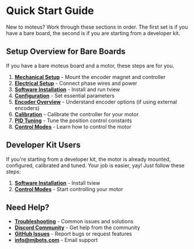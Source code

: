 # Quick Start Guide

New to moteus?  Work through these sections in order.  The first set
is if you have a bare board, the second is if you are starting from a
developer kit.

## Setup Overview for Bare Boards

If you have a bare moteus board and a motor, these steps are for you.

1. **[Mechanical Setup](guides/mechanical-setup.md)** - Mount the encoder magnet and controller
2. **[Electrical Setup](guides/electrical-setup.md)** - Connect phase wires and power
3. **[Software Installation](guides/software-installation.md)** - Install and run tview
4. **[Configuration](guides/configuration.md)** - Set essential parameters
5. **[Encoder Overview](guides/encoder-overview.md)** - Understand encoder options (if using external encoders)
6. **[Calibration](guides/calibration.md)** - Calibrate the controller for your motor
7. **[PID Tuning](guides/pid-tuning.md)** - Tune the position control constants
8. **[Control Modes](guides/control-modes.md)** - Learn how to control the motor

## Developer Kit Users

If you're starting from a developer kit, the motor is already mounted,
configured, calibrated and tuned. Your job is easier, yay!  Just follow these steps:

1. **[Software Installation](guides/software-installation.md)** - Install tview
2. **[Control Modes](guides/control-modes.md)** - Start controlling your motor

## Need Help?

- **[Troubleshooting](troubleshooting/calibration.md)** - Common issues and solutions
- **[Discord Community](https://discord.gg/W4hUpBb)** - Get help from the community
- **[GitHub Issues](https://github.com/mjbots/moteus/issues)** - Report bugs or request features
- **[info@mjbots.com](mailto:info@mjbots.com)** - Email support
